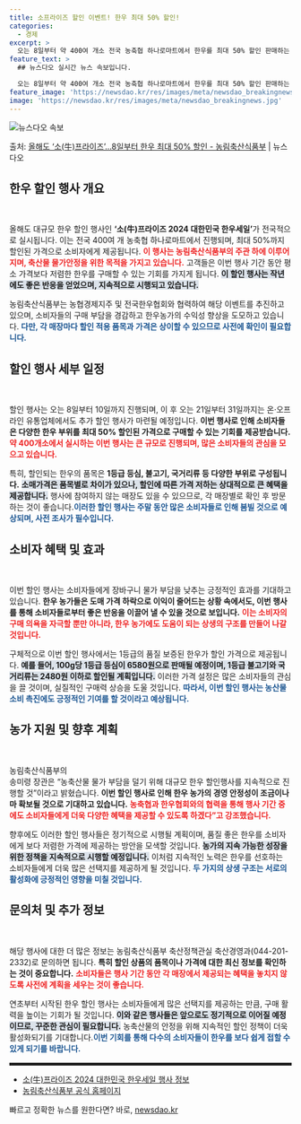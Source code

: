 ```yaml
---
title: 소프라이즈 할인 이벤트! 한우 최대 50% 할인!
categories:
  - 경제
excerpt: >
  오는 8일부터 약 400여 개소 전국 농축협 하나로마트에서 한우를 최대 50% 할인 판매하는 소(牛)프라이즈…
feature_text: >
  ## 뉴스다오 실시간 뉴스 속보입니다.

  오는 8일부터 약 400여 개소 전국 농축협 하나로마트에서 한우를 최대 50% 할인 판매하는 소(牛)프라이즈…
feature_image: 'https://newsdao.kr/res/images/meta/newsdao_breakingnews.jpg'
image: 'https://newsdao.kr/res/images/meta/newsdao_breakingnews.jpg'
---
```


![뉴스다오 속보](https://newsdao.kr/res/images/meta/newsdao_breakingnews.jpg)

<p>출처: <a href="https://newsdao.kr/3278" rel="dofollow">올해도 ‘소(牛)프라이즈’…8일부터 한우 최대 50% 할인 - 농림축산식품부</a> | 뉴스다오</p>

<h2 data-ke-size="size26">한우 할인 행사 개요</h2>
<p data-ke-size="size16">&nbsp;</p>
올해도 대규모 한우 할인 행사인 <b>‘소(牛)프라이즈 2024 대한민국 한우세일’</b>가 전국적으로 실시됩니다. 이는 전국 400여 개 농축협 하나로마트에서 진행되며, 최대 50%까지 할인된 가격으로 소비자에게 제공됩니다. <b><span style="color: #ee2323;">이 행사는 농림축산식품부의 주관 하에 이루어지며, 축산물 물가안정을 위한 목적을 가지고 있습니다.</span></b> 고객들은 이번 행사 기간 동안 평소 가격보다 저렴한 한우를 구매할 수 있는 기회를 가지게 됩니다. <b><span style="background-color: #21538527;">이 할인 행사는 작년에도 좋은 반응을 얻었으며, 지속적으로 시행되고 있습니다.</span></b> 

농림축산식품부는 농협경제지주 및 전국한우협회와 협력하여 해당 이벤트를 추진하고 있으며, 소비자들의 구매 부담을 경감하고 한우농가의 수익성 향상을 도모하고 있습니다. <b><span style="color: #1a5490;">다만, 각 매장마다 할인 적용 품목과 가격은 상이할 수 있으므로 사전에 확인이 필요합니다.</span></b>

<h2 data-ke-size="size26">할인 행사 세부 일정</h2>
<p data-ke-size="size16">&nbsp;</p>
할인 행사는 오는 8일부터 10일까지 진행되며, 이 후 오는 21일부터 31일까지는 온·오프라인 유통업체에서도 추가 할인 행사가 마련될 예정입니다. <b>이번 행사로 인해 소비자들은 다양한 한우 부위를 최대 50% 할인된 가격으로 구매할 수 있는 기회를 제공받습니다.</b> <b><span style="color: #ee2323;">약 400개소에서 실시하는 이번 행사는 큰 규모로 진행되며, 많은 소비자들의 관심을 모으고 있습니다.</span></b> 

특히, 할인되는 한우의 품목은 <b>1등급 등심, 불고기, 국거리류 등 다양한 부위로 구성됩니다.</b> <b><span style="background-color: #21538527;">소매가격은 품목별로 차이가 있으나, 할인에 따른 가격 저하는 상대적으로 큰 혜택을 제공합니다.</span></b> 행사에 참여하지 않는 매장도 있을 수 있으므로, 각 매장별로 확인 후 방문하는 것이 좋습니다.<b><span style="color: #1a5490;">이러한 할인 행사는 주말 동안 많은 소비자들로 인해 붐빌 것으로 예상되며, 사전 조사가 필수입니다.</span></b> 

<h2 data-ke-size="size26">소비자 혜택 및 효과</h2>
<p data-ke-size="size16">&nbsp;</p>
이번 할인 행사는 소비자들에게 장바구니 물가 부담을 낮추는 긍정적인 효과를 기대하고 있습니다. <b>한우 농가들은 도매 가격 하락으로 이익이 줄어드는 상황 속에서도, 이번 행사를 통해 소비자들로부터 좋은 반응을 이끌어 낼 수 있을 것으로 보입니다.</b> <b><span style="color: #ee2323;">이는 소비자의 구매 의욕을 자극할 뿐만 아니라, 한우 농가에도 도움이 되는 상생의 구조를 만들어 나갈 것입니다.</span></b> 

구체적으로 이번 할인 행사에서는 1등급의 품질 보증된 한우가 할인 가격으로 제공됩니다. <b><span style="background-color: #21538527;">예를 들어, 100g당 1등급 등심이 6580원으로 판매될 예정이며, 1등급 불고기와 국거리류는 2480원 이하로 할인될 계획입니다.</span></b> 이러한 가격 설정은 많은 소비자들의 관심을 끌 것이며, 실질적인 구매력 상승을 도울 것입니다. <b><span style="color: #1a5490;">따라서, 이번 할인 행사는 농산물 소비 촉진에도 긍정적인 기여를 할 것이라고 예상됩니다.</span></b>

<h2 data-ke-size="size26">농가 지원 및 향후 계획</h2>
<p data-ke-size="size16">&nbsp;</p>
농림축산식품부의<br> 송미령 장관은 “농축산물 물가 부담을 덜기 위해 대규모 한우 할인행사를 지속적으로 진행할 것”이라고 밝혔습니다. <b>이번 할인 행사로 인해 한우 농가의 경영 안정성이 조금이나마 확보될 것으로 기대하고 있습니다.</b> <b><span style="color: #ee2323;">농축협과 한우협회와의 협력을 통해 행사 기간 중에도 소비자들에게 더욱 다양한 혜택을 제공할 수 있도록 하겠다”고 강조했습니다.</span></b> 

향후에도 이러한 할인 행사들은 정기적으로 시행될 계획이며, 품질 좋은 한우를 소비자에게 보다 저렴한 가격에 제공하는 방안을 모색할 것입니다. <b><span style="background-color: #21538527;">농가의 지속 가능한 성장을 위한 정책을 지속적으로 시행할 예정입니다.</span></b> 이처럼 지속적인 노력은 한우를 선호하는 소비자들에게 더욱 많은 선택지를 제공하게 될 것입니다. <b><span style="color: #1a5490;">두 가지의 상생 구조는 서로의 활성화에 긍정적인 영향을 미칠 것입니다.</span></b>

<h2 data-ke-size="size26">문의처 및 추가 정보</h2>
<p data-ke-size="size16">&nbsp;</p>
해당 행사에 대한 더 많은 정보는 농림축산식품부 축산정책관실 축산경영과(044-201-2332)로 문의하면 됩니다. <b>특히 할인 상품의 품목이나 가격에 대한 최신 정보를 확인하는 것이 중요합니다.</b> <b><span style="color: #ee2323;">소비자들은 행사 기간 동안 각 매장에서 제공되는 혜택을 놓치지 않도록 사전에 계획을 세우는 것이 좋습니다.</span></b> 

연초부터 시작된 한우 할인 행사는 소비자들에게 많은 선택지를 제공하는 만큼, 구매 활력을 높이는 기회가 될 것입니다. <b><span style="background-color: #21538527;">이와 같은 행사들은 앞으로도 정기적으로 이어질 예정이므로, 꾸준한 관심이 필요합니다.</span></b> 농축산물의 안정을 위해 지속적인 할인 정책이 더욱 활성화되기를 기대합니다.<b><span style="color: #1a5490;">이번 기회를 통해 다수의 소비자들이 한우를 보다 쉽게 접할 수 있게 되기를 바랍니다.</span></b>

<hr style="height: 5px; border: 0; border-top: 2px solid #eee;">
<ul>
<li><a href="https://newsdao.kr/3278">소(牛)프라이즈 2024 대한민국 한우세일 행사 정보</a></li>
<li><a href="https://https://www.korea.kr/">농림축산식품부 공식 홈페이지</a></li>
</ul> 

빠르고 정확한 뉴스를 원한다면? 바로, <a href="https://newsdao.kr" rel="dofollow">newsdao.kr</a>


